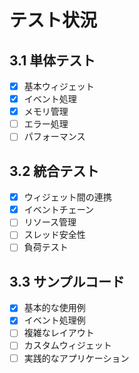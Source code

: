 # テスト状況

## 3.1 単体テスト
- [x] 基本ウィジェット
- [x] イベント処理
- [x] メモリ管理
- [ ] エラー処理
- [ ] パフォーマンス

## 3.2 統合テスト
- [x] ウィジェット間の連携
- [x] イベントチェーン
- [ ] リソース管理
- [ ] スレッド安全性
- [ ] 負荷テスト

## 3.3 サンプルコード
- [x] 基本的な使用例
- [x] イベント処理例
- [ ] 複雑なレイアウト
- [ ] カスタムウィジェット
- [ ] 実践的なアプリケーション
